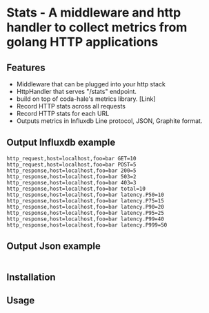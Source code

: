 # Stats - A middleware and http handler to collect metrics from golang HTTP applications

## Features
 - Middleware that can be plugged into your http stack
 - HttpHandler that serves "/stats" endpoint.
 - build on top of coda-hale's metrics library. [Link]
 - Record HTTP stats across all requests
 - Record HTTP stats for each URL
 - Outputs metrics in Influxdb Line protocol, JSON, Graphite format.

## Output Influxdb example
```
http_request,host=localhost,foo=bar GET=10
http_request,host=localhost,foo=bar POST=5 
http_response,host=localhost,foo=bar 200=5
http_response,host=localhost,foo=bar 503=2
http_response,host=localhost,foo=bar 403=3
http_response,host=localhost,foo=bar total=10
http_response,host=localhost,foo=bar latency.P50=10
http_response,host=localhost,foo=bar latency.P75=15
http_response,host=localhost,foo=bar latency.P90=20
http_response,host=localhost,foo=bar latency.P95=25
http_response,host=localhost,foo=bar latency.P99=40
http_response,host=localhost,foo=bar latency.P999=50
```

 ## Output Json example
```
```

## Installation

## Usage